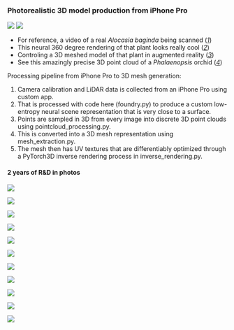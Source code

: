 ### Photorealistic 3D model production from iPhone Pro
![](../media/scan.gif)
![](../media/show.gif)
- For reference, a video of a real _Alocasia baginda_ being scanned ([_1_](https://www.3co.ai/3D_scan.mp4))
- This neural 360 degree rendering of that plant looks really cool ([_2_](https://www.3co.ai/3D_render.mp4))
- Controling a 3D meshed model of that plant in augmented reality ([_3_](https://www.3co.ai/augmented.mp4))  
- See this amazingly precise 3D point cloud of a _Phalaenopsis_ orchid ([_4_](https://www.3co.ai/orchid.mp4))

Processing pipeline from iPhone Pro to 3D mesh generation:
1. Camera calibration and LiDAR data is collected from an iPhone Pro using custom app.
2. That is processed with code here (foundry.py) to produce a custom low-entropy neural scene representation that is very close to a surface.
3. Points are sampled in 3D from every image into discrete 3D point clouds using pointcloud_processing.py.
4. This is converted into a 3D mesh representation using mesh_extraction.py.
5. The mesh then has UV textures that are differentiably optimized through a PyTorch3D inverse rendering process in inverse_rendering.py.

#### 2 years of R&D in photos

![](../media/photo_of_plant.jpg)

![](../media/xyz_of_plant.png)

![](../media/3D_mesh_of_plant.png)

![](../media/3D_rendered_mesh_with_textures.png)

![](../media/3D_orchid_point_cloud.jpg)

![](../media/surfaces.png)

![](../media/entertainment.png)

![](../media/strelitzia_camera.jpg)

![](../media/strelitzia_depth.jpg)

![](../media/strelitzia.jpg)

![](../media/cactus.png)
